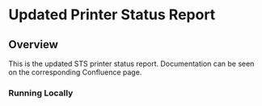 # Updated Printer Status Report

## Overview
This is the updated STS printer status report. Documentation can be seen on the corresponding Confluence page.

### Running Locally
